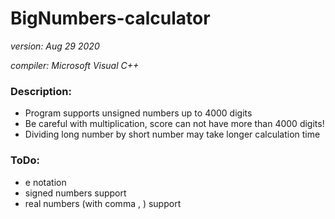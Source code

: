 # BigNumbers-calculator
  *version: Aug  29 2020*
 
 *compiler: Microsoft Visual C++*

### Description:
- Program supports unsigned numbers up to 4000 digits
- Be careful with multiplication, score can not have more than 4000 digits!
- Dividing long number by short number may take longer calculation time
### ToDo:
- e notation
- signed numbers support
- real numbers (with comma , ) support
